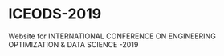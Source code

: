 # ICEODS-2019
Website for INTERNATIONAL CONFERENCE ON ENGINEERING OPTIMIZATION &amp; DATA SCIENCE -2019
